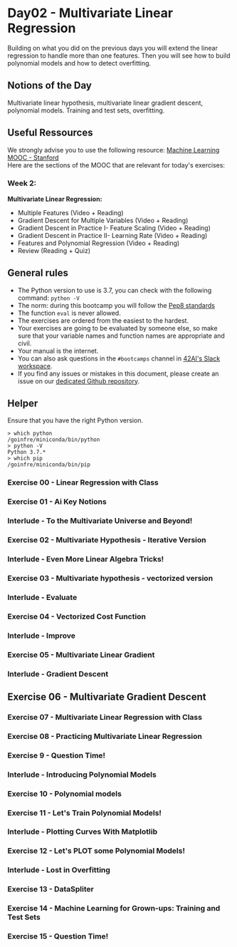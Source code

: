 # Day02 - Multivariate Linear Regression

Building on what you did on the previous days you will extend the linear regression to handle more than one features. 
Then you will see how to build polynomial models and how to detect overfitting.

## Notions of the Day
Multivariate linear hypothesis, multivariate linear gradient descent, polynomial models. 
Training and test sets, overfitting.

## Useful Ressources  
  
We strongly advise you to use the following resource:
[Machine Learning MOOC - Stanford](https://www.coursera.org/learn/machine-learning/home/week/2)  
Here are the sections of the MOOC that are relevant for today's exercises: 

### Week 2: 

**Multivariate Linear Regression:**
* Multiple Features (Video + Reading)
* Gradient Descent for Multiple Variables (Video + Reading)
* Gradient Descent in Practice I- Feature Scaling (Video + Reading)
* Gradient Descent in Practice II- Learning Rate (Video + Reading)
* Features and Polynomial Regression (Video + Reading)
* Review (Reading + Quiz)

## General rules

* The Python version to use is 3.7, you can check with the following command: `python -V`
* The norm: during this bootcamp you will follow the [Pep8 standards](https://www.python.org/dev/peps/pep-0008/)
* The function `eval` is never allowed.
* The exercises are ordered from the easiest to the hardest.
* Your exercises are going to be evaluated by someone else, so make sure that your variable names and function names are appropriate and civil. 
* Your manual is the internet.
* You can also ask questions in the `#bootcamps` channel in [42AI's Slack workspace](42-ai.slack.com).
* If you find any issues or mistakes in this document, please create an issue on our [dedicated Github repository](https://github.com/42-AI/bootcamp_machine-learning/issues).

## Helper

Ensure that you have the right Python version.

```
> which python
/goinfre/miniconda/bin/python
> python -V
Python 3.7.*
> which pip
/goinfre/miniconda/bin/pip
```


### Exercise 00 - Linear Regression with Class

### Exercise 01 - Ai Key Notions

### Interlude -  To the Multivariate Universe and Beyond!

### Exercise 02 - Multivariate Hypothesis - Iterative Version

### Interlude - Even More Linear Algebra Tricks!

### Exercise 03 - Multivariate hypothesis - vectorized version

### Interlude - Evaluate

### Exercise 04 - Vectorized Cost Function

### Interlude - Improve

### Exercise 05 - Multivariate Linear Gradient

### Interlude - Gradient Descent

## Exercise 06 - Multivariate Gradient Descent

### Exercise 07 - Multivariate Linear Regression with Class

### Exercise 08 - Practicing Multivariate Linear Regression

### Exercise 9 - Question Time!

### Interlude - Introducing Polynomial Models

### Exercise 10 - Polynomial models

### Exercise 11 - Let's Train Polynomial Models! 

### Interlude - Plotting Curves With Matplotlib

### Exercise 12 - Let's PLOT some Polynomial Models! 

### Interlude - Lost in Overfitting

### Exercise 13 - DataSpliter

### Exercise 14 - Machine Learning for Grown-ups: Training and Test Sets

### Exercise 15 - Question Time!
